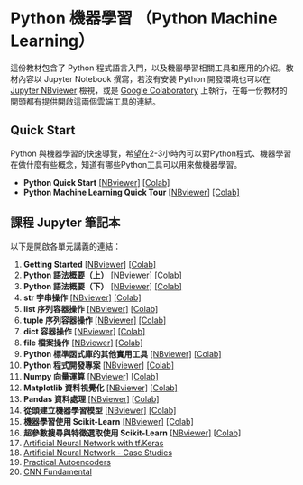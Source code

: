 # Python 機器學習 （Python Machine Learning）

這份教材包含了 Python 程式語言入門，以及機器學習相關工具和應用的介紹。教材內容以 Jupyter Notebook 撰寫，若沒有安裝 Python 開發環境也可以在 [Jupyter NBviewer](https://nbviewer.jupyter.org/) 檢視，或是 [Google Colaboratory](https://colab.research.google.com/notebooks/welcome.ipynb?hl=en) 上執行，在每一份教材的開頭都有提供開啟這兩個雲端工具的連結。

## Quick Start

Python 與機器學習的快速導覽，希望在2-3小時內可以對Python程式、機器學習在做什麼有些概念，知道有哪些Python工具可以用來做機器學習。
+ **Python Quick Start**
[[NBviewer]](https://nbviewer.jupyter.org/github/twMr7/Python-Machine-Learning/blob/master/QuickStart/Python_Quick_Start.ipynb)
[[Colab]](https://colab.research.google.com/github/twMr7/Python-Machine-Learning/blob/master/QuickStart/Python_Quick_Start.ipynb)
+ **Python Machine Learning Quick Tour**
[[NBviewer]](https://nbviewer.jupyter.org/github/twMr7/Python-Machine-Learning/blob/master/QuickStart/Python_Machine_Learning_Quick_Tour.ipynb)
[[Colab]](https://colab.research.google.com/github/twMr7/Python-Machine-Learning/blob/master/QuickStart/Python_Machine_Learning_Quick_Tour.ipynb)


## 課程 Jupyter 筆記本

以下是開啟各單元講義的連結：
1. **Getting Started**
[[NBviewer]](https://nbviewer.jupyter.org/github/twMr7/Python-Machine-Learning/blob/master/01-Getting_Started.ipynb)
[[Colab]](https://colab.research.google.com/github/twMr7/Python-Machine-Learning/blob/master/01-Getting_Started.ipynb)
2. **Python 語法概要（上）**
[[NBviewer]](https://nbviewer.jupyter.org/github/twMr7/Python-Machine-Learning/blob/master/02-Syntax_Overview_1.ipynb)
[[Colab]](https://colab.research.google.com/github/twMr7/Python-Machine-Learning/blob/master/02-Syntax_Overview_1.ipynb)
3. **Python 語法概要（下）**
[[NBviewer]](https://nbviewer.jupyter.org/github/twMr7/Python-Machine-Learning/blob/master/03-Syntax_Overview_2.ipynb)
[[Colab]](https://colab.research.google.com/github/twMr7/Python-Machine-Learning/blob/master/03-Syntax_Overview_2.ipynb)
4. **str 字串操作**
[[NBviewer]](https://nbviewer.jupyter.org/github/twMr7/Python-Machine-Learning/blob/master/04-String_Operations.ipynb)
[[Colab]](https://colab.research.google.com/github/twMr7/Python-Machine-Learning/blob/master/04-String_Operations.ipynb)
5. **list 序列容器操作**
[[NBviewer]](https://nbviewer.jupyter.org/github/twMr7/Python-Machine-Learning/blob/master/05-List_Operations.ipynb)
[[Colab]](https://colab.research.google.com/github/twMr7/Python-Machine-Learning/blob/master/05-List_Operations.ipynb)
6. **tuple 序列容器操作**
[[NBviewer]](https://nbviewer.jupyter.org/github/twMr7/Python-Machine-Learning/blob/master/06-Tuple_Operations.ipynb)
[[Colab]](https://colab.research.google.com/github/twMr7/Python-Machine-Learning/blob/master/06-Tuple_Operations.ipynb)
7. **dict 容器操作**
[[NBviewer]](https://nbviewer.jupyter.org/github/twMr7/Python-Machine-Learning/blob/master/07-Dict_Operations.ipynb)
[[Colab]](https://colab.research.google.com/github/twMr7/Python-Machine-Learning/blob/master/07-Dict_Operations.ipynb)
8. **file 檔案操作**
[[NBviewer]](https://nbviewer.jupyter.org/github/twMr7/Python-Machine-Learning/blob/master/08-File_Operations.ipynb)
[[Colab]](https://colab.research.google.com/github/twMr7/Python-Machine-Learning/blob/master/08-File_Operations.ipynb)
9. **Python 標準函式庫的其他實用工具**
[[NBviewer]](https://nbviewer.jupyter.org/github/twMr7/Python-Machine-Learning/blob/master/09-Other_Utilities.ipynb)
[[Colab]](https://colab.research.google.com/github/twMr7/Python-Machine-Learning/blob/master/09-Other_Utilities.ipynb)
10. **Python 程式開發專案**
[[NBviewer]](https://nbviewer.jupyter.org/github/twMr7/Python-Machine-Learning/blob/master/10-Coding_Project.ipynb)
[[Colab]](https://colab.research.google.com/github/twMr7/Python-Machine-Learning/blob/master/10-Coding_Project.ipynb)
11. **Numpy 向量運算**
[[NBviewer]](https://nbviewer.jupyter.org/github/twMr7/Python-Machine-Learning/blob/master/11-Numpy_Vectorized_Computation.ipynb)
[[Colab]](https://colab.research.google.com/github/twMr7/Python-Machine-Learning/blob/master/11-Numpy_Vectorized_Computation.ipynb)
12. **Matplotlib 資料視覺化**
[[NBviewer]](https://nbviewer.jupyter.org/github/twMr7/Python-Machine-Learning/blob/master/12-Matplotlib_Data_Visualization.ipynb)
[[Colab]](https://colab.research.google.com/github/twMr7/Python-Machine-Learning/blob/master/12-Matplotlib_Data_Visualization.ipynb)
13. **Pandas 資料處理**
[[NBviewer]](https://nbviewer.jupyter.org/github/twMr7/Python-Machine-Learning/blob/master/13-Pandas_Data_Processing.ipynb)
[[Colab]](https://colab.research.google.com/github/twMr7/Python-Machine-Learning/blob/master/13-Pandas_Data_Processing.ipynb)
14. **從頭建立機器學習模型**
[[NBviewer]](https://nbviewer.jupyter.org/github/twMr7/Python-Machine-Learning/blob/master/14-Building_A_Machine_Learning_Model_from_Scratch.ipynb)
[[Colab]](https://colab.research.google.com/github/twMr7/Python-Machine-Learning/blob/master/14-Building_A_Machine_Learning_Model_from_Scratch.ipynb)
15. **機器學習使用 Scikit-Learn**
[[NBviewer]](https://nbviewer.jupyter.org/github/twMr7/Python-Machine-Learning/blob/master/15-Machine_Learning_with_Scikit.ipynb)
[[Colab]](https://colab.research.google.com/github/twMr7/Python-Machine-Learning/blob/master/15-Machine_Learning_with_Scikit.ipynb)
16. **超參數搜尋與特徵選取使用 Scikit-Learn**
[[NBviewer]](https://nbviewer.jupyter.org/github/twMr7/Python-Machine-Learning/blob/master/16-Hyperparameter_Search_and_Feature_Selection_with_Scikit.ipynb)
[[Colab]](https://colab.research.google.com/github/twMr7/Python-Machine-Learning/blob/master/16-Hyperparameter_Search_and_Feature_Selection_with_Scikit.ipynb)
17. [Artificial Neural Network with tf.Keras](https://nbviewer.jupyter.org/github/twMr7/Python-Machine-Learning/blob/master/17-Artificial_Neural_Network_with_tf_Keras.ipynb)
18. [Artificial Neural Network - Case Studies](https://nbviewer.jupyter.org/github/twMr7/Python-Machine-Learning/blob/master/18-ANN_Case_Studies.ipynb)
19. [Practical Autoencoders](https://nbviewer.jupyter.org/github/twMr7/Python-Machine-Learning/blob/master/19-Practical_Autoencoders.ipynb)
20. [CNN Fundamental](https://nbviewer.jupyter.org/github/twMr7/Python-Machine-Learning/blob/master/20-CNN_Fundamental.ipynb)
